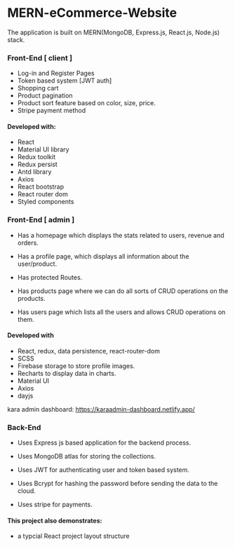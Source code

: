 # MERN-eCommerce-Website
The application is built on MERN(MongoDB, Express.js, React.js, Node.js) stack.

### Front-End [ client ]
* Log-in and Register Pages
* Token based system [JWT auth]
* Shopping cart
* Product pagination
* Product sort feature based on color, size, price.
* Stripe payment method
 
#### Developed with:
* React
* Material UI library
* Redux toolkit
* Redux persist
* Antd library
* Axios
* React bootstrap
* React router dom
* Styled components

### Front-End [ admin ]
* Has a homepage which displays the stats related to users, revenue and orders.

* Has a profile page, which displays all information about the user/product.

* Has protected Routes.

* Has products page where we can do all sorts of CRUD operations on the products.

* Has users page which lists all the users and allows CRUD operations on them. 


#### Developed with
* React, redux, data persistence, react-router-dom
* SCSS
* Firebase storage to store profile images.
* Recharts to display data in charts. 
* Material UI
* Axios
* dayjs

kara admin dashboard: https://karaadmin-dashboard.netlify.app/

### Back-End
* Uses Express js based application for the backend process.

* Uses MongoDB atlas for storing the collections.

* Uses JWT for authenticating user and token based system.

* Uses Bcrypt for hashing the password before sending the data to the cloud.

* Uses stripe for payments. 

#### This project also demonstrates:
* a typcial React project layout structure
